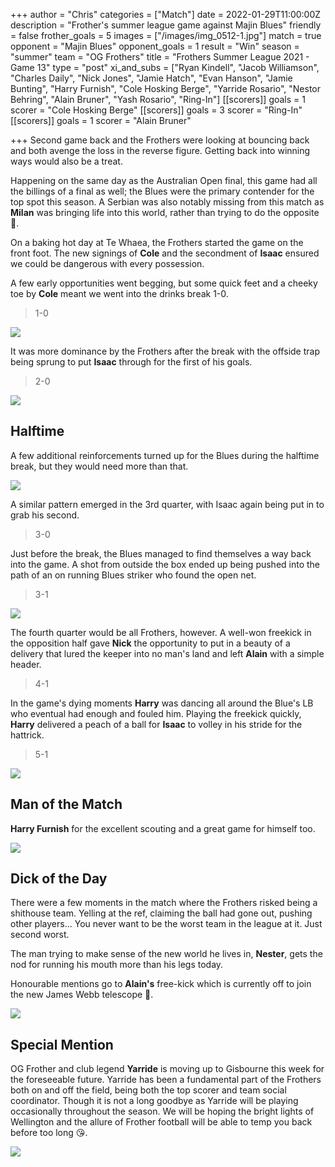 +++
author = "Chris"
categories = ["Match"]
date = 2022-01-29T11:00:00Z
description = "Frother's summer league game against Majin Blues"
friendly = false
frother_goals = 5
images = ["/images/img_0512-1.jpg"]
match = true
opponent = "Majin Blues"
opponent_goals = 1
result = "Win"
season = "summer"
team = "OG Frothers"
title = "Frothers Summer League 2021 - Game 13"
type = "post"
xi_and_subs = ["Ryan Kindell", "Jacob Williamson", "Charles Daily", "Nick Jones", "Jamie Hatch", "Evan Hanson", "Jamie Bunting", "Harry Furnish", "Cole Hosking Berge", "Yarride Rosario", "Nestor Behring", "Alain Bruner", "Yash Rosario", "Ring-In"]
[[scorers]]
goals = 1
scorer = "Cole Hosking Berge"
[[scorers]]
goals = 3
scorer = "Ring-In"
[[scorers]]
goals = 1
scorer = "Alain Bruner"

+++
Second game back and the Frothers were looking at bouncing back and both avenge the loss in the reverse figure. Getting back into winning ways would also be a treat.

Happening on the same day as the Australian Open final, this game had all the billings of a final as well; the Blues were the primary contender for the top spot this season. A Serbian was also notably missing from this match as **Milan** was bringing life into this world, rather than trying to do the opposite 👀.

On a baking hot day at Te Whaea, the Frothers started the game on the front foot. The new signings of **Cole** and the secondment of **Isaac** ensured we could be dangerous with every possession.

A few early opportunities went begging, but some quick feet and a cheeky toe by **Cole** meant we went into the drinks break 1-0.

> 1-0

![](/images/img_0517-1.jpg)

It was more dominance by the Frothers after the break with the offside trap being sprung to put **Isaac** through for the first of his goals.

> 2-0

![](/images/img_0520-1.jpg)

## Halftime

A few additional reinforcements turned up for the Blues during the halftime break, but they would need more than that.

![](/images/img_0516-1.jpg)

A similar pattern emerged in the 3rd quarter, with Isaac again being put in to grab his second.

> 3-0

Just before the break, the Blues managed to find themselves a way back into the game. A shot from outside the box ended up being pushed into the path of an on running Blues striker who found the open net.

> 3-1

![](/images/img_0525-1.jpg)

The fourth quarter would be all Frothers, however. A well-won freekick in the opposition half gave **Nick** the opportunity to put in a beauty of a delivery that lured the keeper into no man's land and left **Alain** with a simple header.

> 4-1

In the game's dying moments **Harry** was dancing all around the Blue's LB who eventual had enough and fouled him. Playing the freekick quickly, **Harry** delivered a peach of a ball for **Isaac** to volley in his stride for the hattrick.

> 5-1

![](/images/img_0539-1.jpg)

## Man of the Match

**Harry Furnish** for the excellent scouting and a great game for himself too.

![](/images/img_0536-2.jpg)

## Dick of the Day

There were a few moments in the match where the Frothers risked being a shithouse team. Yelling at the ref, claiming the ball had gone out, pushing other players... You never want to be the worst team in the league at it. Just second worst.

The man trying to make sense of the new world he lives in, **Nester**, gets the nod for running his mouth more than his legs today.

Honourable mentions go to **Alain's** free-kick which is currently off to join the new James Webb telescope 🔭.

![](/images/img_0529-1.jpg)

## Special Mention

OG Frother and club legend **Yarride** is moving up to Gisbourne this week for the foreseeable future. Yarride has been a fundamental part of the Frothers both on and off the field, being both the top scorer and team social coordinator. Though it is not a long goodbye as Yarride will be playing occasionally throughout the season. We will be hoping the bright lights of Wellington and the allure of Frother football will be able to temp you back before too long 😘.

![](/images/img_0530-1.jpg)